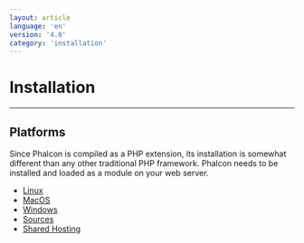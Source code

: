 ```yaml
---
layout: article
language: 'en'
version: '4.0'
category: 'installation'
---
```

# Installation
<hr/>

## Platforms
Since Phalcon is compiled as a PHP extension, its installation is somewhat different than any other traditional PHP framework. Phalcon needs to be installed and loaded as a module on your web server.

* [Linux](installation-linux)
* [MacOS](installation-macos)
* [Windows](installation-windows)
* [Sources](installation-sources)
* [Shared Hosting](installation-shared)
